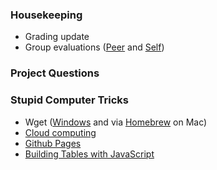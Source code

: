 ### Housekeeping

  * Grading update
  * Group evaluations ([Peer](https://github.com/dwillis/systems-for-reporting/raw/master/peer-evaluation-form-smpa3193.docx) and [Self](https://github.com/dwillis/systems-for-reporting/raw/master/self-evaluation-form-smpa3193.docx))

### Project Questions


### Stupid Computer Tricks

  * Wget ([Windows](https://eternallybored.org/misc/wget/) and via [Homebrew](https://brew.sh/) on Mac)
  * [Cloud computing](https://aws.amazon.com/)
  * [Github Pages](https://pages.github.com/)
  * [Building Tables with JavaScript](http://bl.ocks.org/ndarville/7075823)
